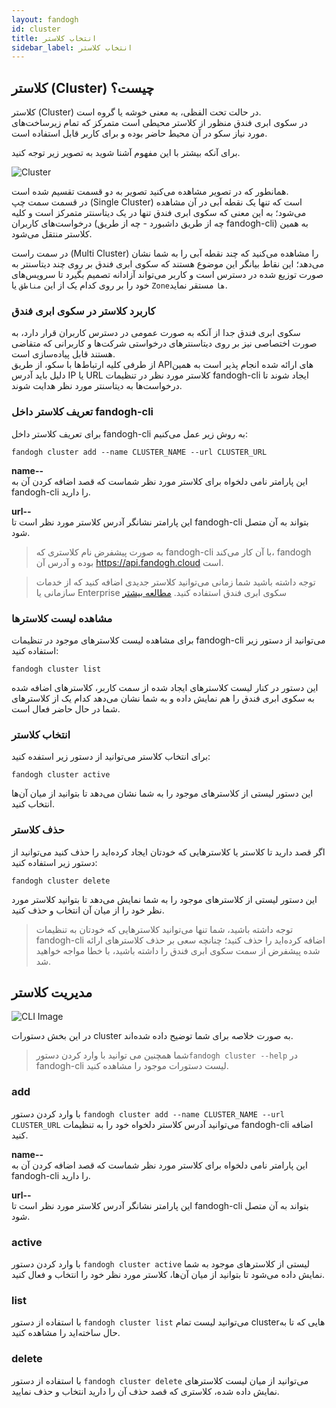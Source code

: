 ```yaml
---
layout: fandogh
id: cluster
title: انتخاب کلاستر
sidebar_label: انتخاب کلاستر
---
```

## کلاستر (Cluster) چیست؟

کلاستر (Cluster) در حالت تحت الفظی، به معنی خوشه یا گروه است.\
در سکوی ابری فندق منظور از کلاستر محیطی است متمرکز که تمام زیرساخت‌های مورد نیاز سکو در آن‌ محیط حاضر بوده و برای کاربر قابل استفاده است.

برای آنکه بیشتر با این مفهوم آشنا شوید به تصویر زیر توجه کنید.

![Cluster](/img/docs/single-multi-cluster-fandoghpaas.png "Cluster")

همانطور که در تصویر مشاهده می‌کنید تصویر به دو قسمت تقسیم شده است.\
در قسمت سمت چپ (Single Cluster) است که تنها یک نقطه آبی در آن مشاهده می‌شود؛ به این معنی که سکوی ابری فندق تنها در یک دیتاسنتر متمرکز است و کلیه درخواست‌های کاربران (چه از طریق داشبورد - چه از طریق fandogh-cli) به همین کلاستر منتقل می‌شود.

در سمت راست (Multi Cluster) را مشاهده می‌کنید که چند نقطه آبی را به شما نشان می‌دهد؛ این نقاط بیانگر این موضوع هستند که سکوی ابری فندق بر روی چند دیتاسنتر به صورت توزیع شده در دسترس است و کاربر می‌تواند آزادانه تصمیم بگیرد تا سرویس‌های خود را بر روی کدام یک از این `مناطق` یا `Zoneها‍` مستقر نماید.

### کاربرد کلاستر در سکوی ابری فندق
سکوی ابری فندق جدا از آنکه به صورت عمومی در دسترس کاربران قرار دارد، به صورت اختصاصی نیز بر روی دیتاسنتر‌های درخواستی شرکت‌ها و کاربرانی که متقاضی هستند قابل پیاده‌سازی است.\
از طرفی کلیه ارتباط‌ها با سکو، از طریق APIهای ارائه شده انجام پذیر است به همین دلیل باید آدرس IP یا URL کلاستر مورد نظر در تنظیمات fandogh-cli ایجاد شوند تا درخواست‌ها به دیتاسنتر مورد نظر هدایت شوند.

### تعریف کلاستر داخل fandogh-cli
برای تعریف کلاستر داخل fandogh-cli به روش زیر عمل می‌کنیم:

```
fandogh cluster add --name CLUSTER_NAME --url CLUSTER_URL
```
**name--**\
این پارامتر نامی دلخواه برای کلاستر مورد نظر شماست که قصد اضافه کردن آن به fandogh-cli را دارید.

**url--**\
این پارامتر نشانگر آدرس کلاستر مورد نظر است تا fandogh-cli بتواند به آن متصل شود.

> به صورت پیشفرض نام کلاستری که fandogh-cli با آن کار می‌کند، fandogh بوده و آدرس آن https://api.fandogh.cloud است.

> توجه داشته باشید شما زمانی می‌توانید کلاستر جدیدی اضافه کنید که از خدمات سازمانی یا Enterprise سکوی ابری فندق استفاده کنید. [مطالعه بیشتر](https://www.fandogh.cloud/audience/companies)


### مشاهده لیست کلاسترها
برای مشاهده لیست کلاستر‌های موجود در تنظیمات fandogh-cli می‌توانید از دستور زیر استفاده کنید:

```
fandogh cluster list
```
این دستور در کنار لیست‌ کلاستر‌های ایجاد شده از سمت کاربر، کلاسترهای اضافه شده به سکوی ابری فندق را هم نمایش داده و به شما نشان می‌دهد کدام یک از کلاستر‌های شما در حال حاضر فعال است.

### انتخاب کلاستر
برای انتخاب کلاستر می‌توانید از دستور زیر استفده کنید:

```
fandogh cluster active
```
این دستور لیستی از کلاستر‌های موجود را به شما نشان می‌دهد تا بتوانید از میان ‌آن‌ها انتخاب کنید.


### حذف کلاستر
اگر قصد دارید تا کلاستر یا کلاستر‌هایی که خودتان ایجاد کرده‌اید را حذف کنید می‌توانید از دستور زیر استفاده کنید:

```
fandogh cluster delete
```
این دستور لیستی از کلاستر‌های موجود را به شما نمایش می‌دهد تا بتوانید کلاستر مورد نظر خود را از میان آن انتخاب و حذف کنید.

> توجه داشته باشید، شما تنها می‌توانید کلاستر‌هایی که خودتان به تنظیمات fandogh-cli اضافه کرده‌اید را حذف کنید؛ چنانچه سعی بر حذف کلاستر‌های ارائه شده پیشفرض از سمت سکوی ابری فندق را داشته باشید، با خطا مواجه خواهید شد.


## مدیریت کلاستر
![ CLI Image](/img/docs/cli_image.png "CLI Image")

در این بخش دستورات cluster به صورت خلاصه برای شما توضیح داده شده‌اند.

>شما همچنین می توانید با وارد کردن دستور`fandogh cluster --help`  در fandogh-cli لیست دستورات موجود را مشاهده کنید.

### add
با وارد کردن دستور `fandogh cluster add --name CLUSTER_NAME --url CLUSTER_URL` می‌توانید آدرس کلاستر دلخواه خود را به تنظیمات fandogh-cli اضافه کنید.

**name--**\
این پارامتر نامی دلخواه برای کلاستر مورد نظر شماست که قصد اضافه کردن آن به fandogh-cli را دارید.

**url--**\
این پارامتر نشانگر آدرس کلاستر مورد نظر است تا fandogh-cli بتواند به آن متصل شود.

### active
با وارد کردن دستور `fandogh cluster active` لیستی از کلاستر‌های موجود به شما نمایش داده می‌شود تا بتوانید از میان آن‌ها، کلاستر مورد نظر خود را انتخاب و فعال کنید.

### list
با استفاده از دستور `fandogh cluster list` می‌توانید لیست تمام clusterهایی که تا به حال ساخته‌اید را مشاهده کنید.

### delete
با استفاده از دستور `fandogh cluster delete` می‌توانید از میان لیست کلاسترهای نمایش داده شده، کلاستری که قصد حذف آن را دارید انتخاب و حذف نمایید.

